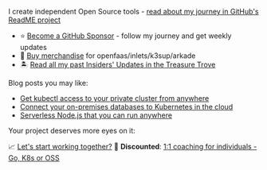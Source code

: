 I create independent Open Source tools - [read about my journey in GitHub's ReadME project](https://github.com/readme/alex-ellis)

* ⭐️ [Become a GitHub Sponsor](https://github.com/sponsors/alexellis) - follow my journey and get weekly updates
* 👕 [Buy merchandise](https://store.openfaas.com/collections) for openfaas/inlets/k3sup/arkade
* 🏝️ [Read all my past Insiders' Updates in the Treasure Trove](https://faasd.exit.openfaas.pro/function/trove/)

Blog posts you may like:

* [Get kubectl access to your private cluster from anywhere](https://blog.alexellis.io/get-private-kubectl-access-anywhere/)
* [Connect your on-premises databases to Kubernetes in the cloud](https://inlets.dev/blog/2020/11/06/hybrid-cloud-with-inlets.html)
* [Serverless Node.js that you can run anywhere](https://www.openfaas.com/blog/serverless-nodejs/)

Your project deserves more eyes on it:

📈 [Let's start working together?](https://www.alexellis.io/)
👔 **Discounted**: [1:1 coaching for individuals - Go, K8s or OSS](https://calendly.com/alexellis/1-1-discounted-coaching)
